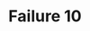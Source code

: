 ---
title: Failure 10
description: Failure of Success Criterion 2.1.2 and Conformance Requirement 5 due to combining multiple content formats in a way that traps users inside one format type
url: https://www.w3.org/WAI/WCAG21/Techniques/failures/F10
---